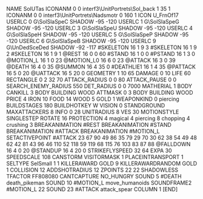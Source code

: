 NAME SolUTas
ICONANM 0 0 interf3\UnitPortrets\Sol_back 1 35 1
ICONANM 0 0 interf3\UnitPortrets\Nadsmotr 0 160 1
ICON U_FrnOf17
USERLC 			0 G\SolSlaSpeC SHADOW -95 -120
USERLC 			1 G\SolSlaSpeG SHADOW -95 -120
USERLC 			3 G\SolSlaSpeU SHADOW -95 -120
USERLC 			4 G\SolSlaSpeH SHADOW -95 -120
USERLC 			5 G\SolSlaSpeP SHADOW -95 -120
USERLC 			6 G\SolSlaSpeB SHADOW -95 -120
USERLC 			9 G\UnDedSceDed SHADOW -92 -117
#SKELETON               16 1 9 3
#SKELETON               16 1 9 2
#SKELETON               16 1 9 1
@REST      16 0 0 60
#STAND     16 1 0 0
#PSTAND    16 1 3 0
@MOTION_L  16 1 0 23
@MOTION_L0 16 6 0 23
@ATTACK    16 3 0 39
@DEATH     16 4 0 35
@SUMMON     16 4 35 0
#DEATHLIE1 16 1 4 35
@PATTACK    16 5 0 20
@UATTACK    16 5 20 0
GEOMETRY 1 10 65
DAMAGE   0 10
LIFE     60
RECTANGLE 0 2 32 70
ATTACK_RADIUS 0 0 80
ATTACK_PAUSE 0 0
SEARCH_ENEMY_RADIUS 550
DET_RADIUS 0 0 7000
MATHERIAL 1 BODY
CANKILL 3 BODY BUILDING WOOD
ATTMASK 0 3 BODY BUILDING WOOD
PRICE 4 IRON 10 FOOD 14 WOOD 5 GOLD 1
WEAPONKIND 0 piercing
BUILDSTAGES 180
BUILDHOTKEY		W
VISION 0
STANDGROUND
MAXATTACKERS 8
INFO 0 28
UNITRADIUS 8
VES 30
MOTIONSTYLE SINGLESTEP
ROTATE 16
PROTECTION 4 magical 4 piercing 8 chopping 4 crushing 3
BREAKANIMATION #REST
BREAKANIMATION #STAND
BREAKANIMATION #ATTACK
BREAKANIMATION #MOTION_L
SETACTIVEPOINT #ATTACK 23 67 90 49 86 35 79 29 70 30 62 38 54 49 48 62 42 81 43 96 46 110 52 118 59 119 68 115 76 103 83 87 88
@FALLDOWN 16 4 0 20
@STANDUP  16 4 20 0
STRIKEFLYSPEED 32 64
EXPA 30
SPEEDSCALE 108
CANSTORM
VISITORMASK 1
PLACEINTRANSPORT 1
SELTYPE SelSmall 1 1
KILLERAWARD             GOLD 9
KILLERAWARDRANDOM       GOLD 1
COLLISION 12
ADDSHOTRADIUS 12
ZPOINTS 22 22
SHADOWLESS
TFACTOR FF808080
CANTCAPTURE
NO_HUNGRY
SOUND 5 #DEATH death_pikeman
SOUND 10 #MOTION_L move_humanoids
SOUNDFRAME2 #MOTION_L 22
SOUND 23 #ATTACK attack_spear
COLUMN 1
[END]
